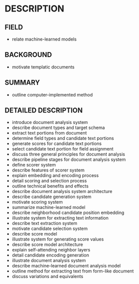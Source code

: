 # DESCRIPTION

## FIELD

- relate machine-learned models

## BACKGROUND

- motivate templatic documents

## SUMMARY

- outline computer-implemented method

## DETAILED DESCRIPTION

- introduce document analysis system
- describe document types and target schema
- extract text portions from document
- determine field types and candidate text portions
- generate scores for candidate text portions
- select candidate text portion for field assignment
- discuss three general principles for document analysis
- describe pipeline stages for document analysis system
- define scorer system
- describe features of scorer system
- explain embedding and encoding process
- detail scoring and selection process
- outline technical benefits and effects
- describe document analysis system architecture
- describe candidate generation system
- motivate scoring system
- summarize machine-learned model
- describe neighborhood candidate position embedding
- illustrate system for extracting text information
- describe text extraction system
- motivate candidate selection system
- describe score model
- illustrate system for generating score values
- describe score model architecture
- explain self-attending neighbor layers
- detail candidate encoding generation
- illustrate document analysis system
- describe machine-learned document analysis model
- outline method for extracting text from form-like document
- discuss variations and equivalents

